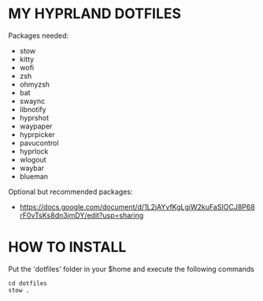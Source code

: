 # MY HYPRLAND DOTFILES

Packages needed:

* stow
* kitty
* wofi
* zsh
* ohmyzsh
* bat
* swaync
* libnotify
* hyprshot
* waypaper
* hyprpicker
* pavucontrol
* hyprlock
* wlogout
* waybar
* blueman


Optional but recommended packages:
* https://docs.google.com/document/d/1L2jAYvfKgLgiW2kuFaSIOCJ8P68rF0vTsKs8dn3jmDY/edit?usp=sharing

# HOW TO INSTALL

Put the 'dotfiles' folder in your $home and
execute the following commands
```
cd dotfiles
stow .
```
